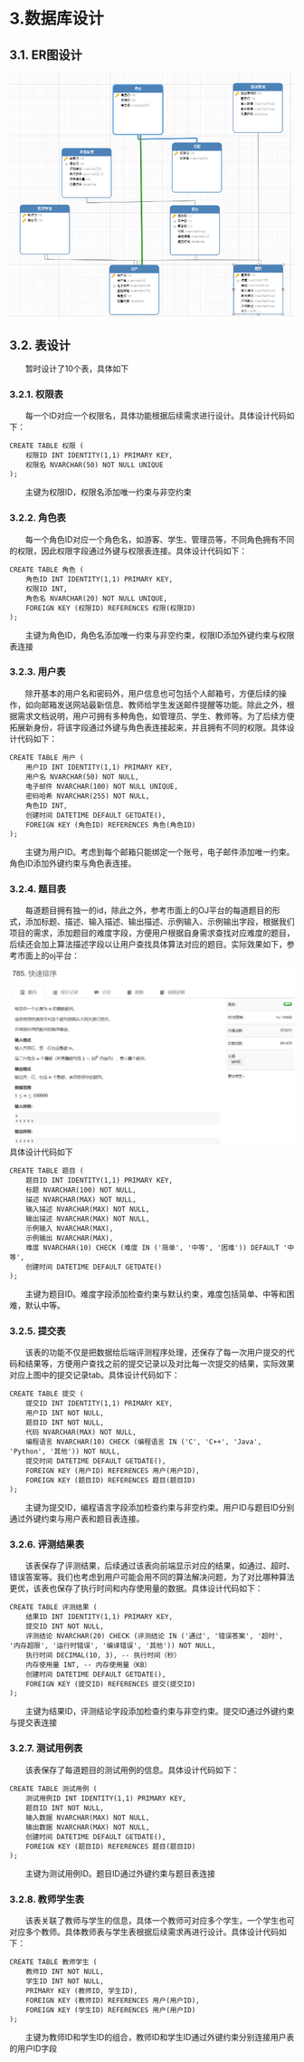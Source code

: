 # 3.数据库设计
## 3.1. ER图设计
![ER图](../images/数据库ER图.png)
## 3.2. 表设计
<p style="text-indent:2em;">暂时设计了10个表，具体如下

### 3.2.1. 权限表
<p style="text-indent:2em;"> 每一个ID对应一个权限名，具体功能根据后续需求进行设计。具体设计代码如下：

```
CREATE TABLE 权限 (
    权限ID INT IDENTITY(1,1) PRIMARY KEY,
    权限名 NVARCHAR(50) NOT NULL UNIQUE
);
```
<p style="text-indent:2em;">主键为权限ID，权限名添加唯一约束与非空约束

### 3.2.2. 角色表
<p style="text-indent:2em;"> 每一个角色ID对应一个角色名，如游客、学生、管理员等，不同角色拥有不同的权限，因此权限字段通过外键与权限表连接。具体设计代码如下：

```
CREATE TABLE 角色 (
    角色ID INT IDENTITY(1,1) PRIMARY KEY,
    权限ID INT,
    角色名 NVARCHAR(20) NOT NULL UNIQUE,
    FOREIGN KEY (权限ID) REFERENCES 权限(权限ID)
);
```
<p style="text-indent:2em;"> 主键为角色ID，角色名添加唯一约束与非空约束，权限ID添加外键约束与权限表连接

### 3.2.3. 用户表
<p style="text-indent:2em;"> 除开基本的用户名和密码外，用户信息也可包括个人邮箱号，方便后续的操作，如向邮箱发送网站最新信息、教师给学生发送邮件提醒等功能。除此之外，根据需求文档说明，用户可拥有多种角色，如管理员、学生、教师等。为了后续方便拓展新身份，将该字段通过外键与角色表连接起来，并且拥有不同的权限。具体设计代码如下：</p>

```
CREATE TABLE 用户 (
    用户ID INT IDENTITY(1,1) PRIMARY KEY,
    用户名 NVARCHAR(50) NOT NULL,
    电子邮件 NVARCHAR(100) NOT NULL UNIQUE,
    密码哈希 NVARCHAR(255) NOT NULL,
    角色ID INT,
    创建时间 DATETIME DEFAULT GETDATE(),
    FOREIGN KEY (角色ID) REFERENCES 角色(角色ID)
);
```
<p style="text-indent:2em;"> 主键为用户ID。考虑到每个邮箱只能绑定一个账号，电子邮件添加唯一约束。角色ID添加外键约束与角色表连接。

### 3.2.4. 题目表
<p style="text-indent:2em;"> 每道题目拥有独一的id，除此之外，参考市面上的OJ平台的每道题目的形式，添加标题、描述、输入描述、输出描述、示例输入、示例输出字段，根据我们项目的需求，添加题目的难度字段，方便用户根据自身需求查找对应难度的题目，后续还会加上算法描述字段以让用户查找具体算法对应的题目。实际效果如下，参考市面上的oj平台：

![题目示例](../images/题目示例.png)
具体设计代码如下
```
CREATE TABLE 题目 (
    题目ID INT IDENTITY(1,1) PRIMARY KEY,
    标题 NVARCHAR(100) NOT NULL,
    描述 NVARCHAR(MAX) NOT NULL,
    输入描述 NVARCHAR(MAX) NOT NULL,
    输出描述 NVARCHAR(MAX) NOT NULL,
    示例输入 NVARCHAR(MAX),
    示例输出 NVARCHAR(MAX),
    难度 NVARCHAR(10) CHECK (难度 IN ('简单', '中等', '困难')) DEFAULT '中等',
    创建时间 DATETIME DEFAULT GETDATE()
);
```
<p style="text-indent:2em;"> 主键为题目ID。难度字段添加检查约束与默认约束，难度包括简单、中等和困难，默认中等。

### 3.2.5. 提交表
<p style="text-indent:2em;"> 该表的功能不仅是把数据给后端评测程序处理，还保存了每一次用户提交的代码和结果等，方便用户查找之前的提交记录以及对比每一次提交的结果，实际效果对应上图中的提交记录tab。具体设计代码如下：

```
CREATE TABLE 提交 (
    提交ID INT IDENTITY(1,1) PRIMARY KEY,
    用户ID INT NOT NULL,
    题目ID INT NOT NULL,
    代码 NVARCHAR(MAX) NOT NULL,
    编程语言 NVARCHAR(10) CHECK (编程语言 IN ('C', 'C++', 'Java', 'Python', '其他')) NOT NULL,
    提交时间 DATETIME DEFAULT GETDATE(),
    FOREIGN KEY (用户ID) REFERENCES 用户(用户ID),
    FOREIGN KEY (题目ID) REFERENCES 题目(题目ID)
);
```
<p style="text-indent:2em;"> 主键为提交ID，编程语言字段添加检查约束与非空约束。用户ID与题目ID分别通过外键约束与用户表和题目表连接。

### 3.2.6. 评测结果表
<p style="text-indent:2em;"> 该表保存了评测结果，后续通过该表向前端显示对应的结果，如通过、超时、错误答案等。我们也考虑到用户可能会用不同的算法解决问题，为了对比哪种算法更优，该表也保存了执行时间和内存使用量的数据。具体设计代码如下：

```
CREATE TABLE 评测结果 (
    结果ID INT IDENTITY(1,1) PRIMARY KEY,
    提交ID INT NOT NULL,
    评测结论 NVARCHAR(20) CHECK (评测结论 IN ('通过', '错误答案', '超时', '内存超限', '运行时错误', '编译错误', '其他')) NOT NULL,
    执行时间 DECIMAL(10, 3), -- 执行时间（秒）
    内存使用量 INT, -- 内存使用量（KB）
    创建时间 DATETIME DEFAULT GETDATE(),
    FOREIGN KEY (提交ID) REFERENCES 提交(提交ID)
);
```
<p style="text-indent:2em;"> 主键为结果ID，评测结论字段添加检查约束与非空约束。提交ID通过外键约束与提交表连接

### 3.2.7. 测试用例表
<p style="text-indent:2em;"> 该表保存了每道题目的测试用例的信息。具体设计代码如下：

```
CREATE TABLE 测试用例 (
    测试用例ID INT IDENTITY(1,1) PRIMARY KEY,
    题目ID INT NOT NULL,
    输入数据 NVARCHAR(MAX) NOT NULL,
    输出数据 NVARCHAR(MAX) NOT NULL,
    创建时间 DATETIME DEFAULT GETDATE(),
    FOREIGN KEY (题目ID) REFERENCES 题目(题目ID)
);
```
<p style="text-indent:2em;"> 主键为测试用例ID。题目ID通过外键约束与题目表连接

### 3.2.8. 教师学生表
<p style="text-indent:2em;"> 该表关联了教师与学生的信息，具体一个教师可对应多个学生，一个学生也可对应多个教师。具体教师表与学生表根据后续需求再进行设计。具体设计代码如下：

```
CREATE TABLE 教师学生 (
    教师ID INT NOT NULL,
    学生ID INT NOT NULL,
    PRIMARY KEY (教师ID, 学生ID),
    FOREIGN KEY (教师ID) REFERENCES 用户(用户ID),
    FOREIGN KEY (学生ID) REFERENCES 用户(用户ID)
);
```
<p style="text-indent:2em;"> 主键为教师ID和学生ID的组合，教师ID和学生ID通过外键约束分别连接用户表的用户ID字段

